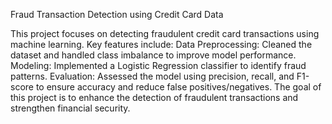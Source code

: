 Fraud Transaction Detection using Credit Card Data


This project focuses on detecting fraudulent credit card transactions using machine learning. 
Key features include:
Data Preprocessing: Cleaned the dataset and handled class imbalance to improve model performance.
Modeling: Implemented a Logistic Regression classifier to identify fraud patterns.
Evaluation: Assessed the model using precision, recall, and F1-score to ensure accuracy and reduce false positives/negatives.
The goal of this project is to enhance the detection of fraudulent transactions and strengthen financial security.
